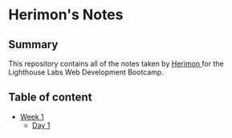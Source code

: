 # Herimon's Notes

## Summary 

This repository contains all of the notes taken by [Herimon ](https://github.com/Herimon-tsegay/lighthouse-web-notes.git)for the Lighthouse Labs Web Development Bootcamp. 

## Table of content

* [Week 1](/Week_1)
  * [Day 1](/Week_1/Day_1)
